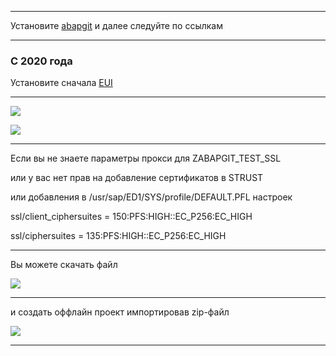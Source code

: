 ***
Установите [abapgit](http://docs.abapgit.org/guide-install.html)
и далее следуйте по ссылкам

---

### С 2020 года
Установите сначала [EUI](https://github.com/bizhuka/eui)

---

![](https://raw.githubusercontent.com/wiki/bizhuka/xtt/img/guide_explore.png)

![](https://raw.githubusercontent.com/wiki/bizhuka/xtt/img/guide_clone.png)

***

Если вы не знаете параметры прокси для ZABAPGIT_TEST_SSL

или у вас нет прав на добавление сертификатов в STRUST

или добавления в /usr/sap/ED1/SYS/profile/DEFAULT.PFL настроек

ssl/client_ciphersuites = 150:PFS:HIGH::EC_P256:EC_HIGH

ssl/ciphersuites = 135:PFS:HIGH::EC_P256:EC_HIGH

***

Вы можете скачать файл

![](https://raw.githubusercontent.com/wiki/bizhuka/xtt/img/guide_zip.png)
***
и создать оффлайн проект импортировав zip-файл

![](https://raw.githubusercontent.com/wiki/bizhuka/xtt/img/guide_offline.png)
***